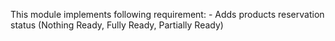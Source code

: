 This module implements following requirement:
    - Adds products reservation status (Nothing Ready, Fully Ready, Partially Ready)

